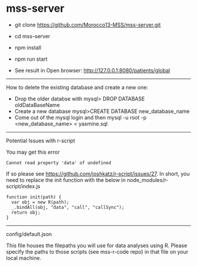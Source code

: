 # mss-server

- git clone https://github.com/Morocco13-MSS/mss-server.git

- cd mss-server

- npm install

- npm run start

- See result in Open browser: http://127.0.0.1:8080/patients/global

---------------------------------------------------------------------------------
How to delete the existing database and create a new one:
- Drop the older databse with 
   mysql> DROP DATABASE oldDataBaseName
- Create a new database
  mysql>CREATE DATABASE new_database_name
- Come out of the mysql login and then
   mysql -u root -p  <new_database_name> < yasmine.sql
---------------------------------------------------------------------------------
Potential Issues with r-script

You may get this error
```
Cannot read property 'data' of undefined
```

If so please see https://github.com/joshkatz/r-script/issues/27. In short, you need to replace the init function with the below in node_modules/r-script/index.js

```
function init(path) {
  var obj = new R(path);
  _.bindAll(obj, "data", "call", "callSync");
  return obj;
}
```
---------------------------------------------------------------------------------
config/default.json

This file houses the filepaths you will use for data analyses using R. Please specify the paths to those scripts (see mss-r-code repo) in that file on your local machine.
